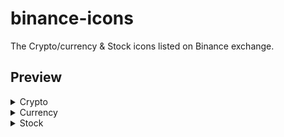 # binance-icons
The Crypto/currency & Stock icons listed on Binance exchange.

## Preview

<details>
  <summary>Crypto</summary>

| Icon | Symbol | Name |
|:----:|-------:|:-----|
| <img src="https://raw.githubusercontent.com/VadimMalykhin/binance-icons/main/crypto/1inch.svg" width="32" height="32" />  | 1inch  | 1inch                 |
| <img src="https://raw.githubusercontent.com/VadimMalykhin/binance-icons/main/crypto/aave.svg" width="32" height="32" />   | aave   | Aave                  |
| <img src="https://raw.githubusercontent.com/VadimMalykhin/binance-icons/main/crypto/ada.svg" width="32" height="32" />    | ada    | Cardano               |
| <img src="https://raw.githubusercontent.com/VadimMalykhin/binance-icons/main/crypto/aion.svg" width="32" height="32" />   | aion   | AION                  |
| <img src="https://raw.githubusercontent.com/VadimMalykhin/binance-icons/main/crypto/akro.svg" width="32" height="32" />   | akro   | Akropolis             |
| <img src="https://raw.githubusercontent.com/VadimMalykhin/binance-icons/main/crypto/algo.svg" width="32" height="32" />   | algo   | Algorand              |
| <img src="https://raw.githubusercontent.com/VadimMalykhin/binance-icons/main/crypto/alpha.svg" width="32" height="32" />  | alpha  | Alpha Finance Lab     |
| <img src="https://raw.githubusercontent.com/VadimMalykhin/binance-icons/main/crypto/amb.svg" width="32" height="32" />    | amb    | Ambrosus              |
| <img src="https://raw.githubusercontent.com/VadimMalykhin/binance-icons/main/crypto/ankr.svg" width="32" height="32" />   | ankr   | Ankr                  |
| <img src="https://raw.githubusercontent.com/VadimMalykhin/binance-icons/main/crypto/appc.svg" width="32" height="32" />   | appc   | AppCoins              |
| <img src="https://raw.githubusercontent.com/VadimMalykhin/binance-icons/main/crypto/ardr.svg" width="32" height="32" />   | ardr   | Ardor                 |
| <img src="https://raw.githubusercontent.com/VadimMalykhin/binance-icons/main/crypto/ark.svg" width="32" height="32" />    | ark    | Ark                   |
| <img src="https://raw.githubusercontent.com/VadimMalykhin/binance-icons/main/crypto/ast.svg" width="32" height="32" />    | ast    | AirSwap               |
| <img src="https://raw.githubusercontent.com/VadimMalykhin/binance-icons/main/crypto/audio.svg" width="32" height="32" />  | audio  | Audius                |
| <img src="https://raw.githubusercontent.com/VadimMalykhin/binance-icons/main/crypto/ava.svg" width="32" height="32" />    | ava    | Travala.com           |
| <img src="https://raw.githubusercontent.com/VadimMalykhin/binance-icons/main/crypto/avax.svg" width="32" height="32" />   | avax   | Avalanche             |
| <img src="https://raw.githubusercontent.com/VadimMalykhin/binance-icons/main/crypto/band.svg" width="32" height="32" />   | band   | BAND                  |
| <img src="https://raw.githubusercontent.com/VadimMalykhin/binance-icons/main/crypto/bat.svg" width="32" height="32" />    | bat    | Basic Attention Token |
| <img src="https://raw.githubusercontent.com/VadimMalykhin/binance-icons/main/crypto/beam.svg" width="32" height="32" />   | beam   | Beam                  |
| <img src="https://raw.githubusercontent.com/VadimMalykhin/binance-icons/main/crypto/bnb.svg" width="32" height="32" />    | bnb    | BNB                   |
| <img src="https://raw.githubusercontent.com/VadimMalykhin/binance-icons/main/crypto/bnt.svg" width="32" height="32" />    | bnt    | Bancor                |
| <img src="https://raw.githubusercontent.com/VadimMalykhin/binance-icons/main/crypto/brd.svg" width="32" height="32" />    | brd    | Bread                 |
| <img src="https://raw.githubusercontent.com/VadimMalykhin/binance-icons/main/crypto/btc.svg" width="32" height="32" />    | btc    | Bitcoin               |
| <img src="https://raw.githubusercontent.com/VadimMalykhin/binance-icons/main/crypto/busd.svg" width="32" height="32" />   | busd   | BUSD                  |
| <img src="https://raw.githubusercontent.com/VadimMalykhin/binance-icons/main/crypto/cake.svg" width="32" height="32" />   | cake   | PancakeSwap           |
| <img src="https://raw.githubusercontent.com/VadimMalykhin/binance-icons/main/crypto/cdt.svg" width="32" height="32" />    | cdt    | Blox                  |
| <img src="https://raw.githubusercontent.com/VadimMalykhin/binance-icons/main/crypto/celo.svg" width="32" height="32" />   | celo   | Celo                  |
| <img src="https://raw.githubusercontent.com/VadimMalykhin/binance-icons/main/crypto/celr.svg" width="32" height="32" />   | celr   | Celer Network         |
| <img src="https://raw.githubusercontent.com/VadimMalykhin/binance-icons/main/crypto/chr.svg" width="32" height="32" />    | chr    | Chromia               |
| <img src="https://raw.githubusercontent.com/VadimMalykhin/binance-icons/main/crypto/ckb.svg" width="32" height="32" />    | ckb    | CKB                   |
| <img src="https://raw.githubusercontent.com/VadimMalykhin/binance-icons/main/crypto/crv.svg" width="32" height="32" />    | crv    | Curve                 |
| <img src="https://raw.githubusercontent.com/VadimMalykhin/binance-icons/main/crypto/dai.svg" width="32" height="32" />    | dai    | Dai                   |
| <img src="https://raw.githubusercontent.com/VadimMalykhin/binance-icons/main/crypto/dash.svg" width="32" height="32" />   | dash   | Dash                  |
| <img src="https://raw.githubusercontent.com/VadimMalykhin/binance-icons/main/crypto/dnt.svg" width="32" height="32" />    | dnt    | district0x            |
| <img src="https://raw.githubusercontent.com/VadimMalykhin/binance-icons/main/crypto/dodo.svg" width="32" height="32" />   | dodo   | DODO                  |
| <img src="https://raw.githubusercontent.com/VadimMalykhin/binance-icons/main/crypto/doge.svg" width="32" height="32" />   | doge   | Dogecoin              |
| <img src="https://raw.githubusercontent.com/VadimMalykhin/binance-icons/main/crypto/dot.svg" width="32" height="32" />    | dot    | Polkadot              |
| <img src="https://raw.githubusercontent.com/VadimMalykhin/binance-icons/main/crypto/easy.svg" width="32" height="32" />   | easy   | EasyFi                |
| <img src="https://raw.githubusercontent.com/VadimMalykhin/binance-icons/main/crypto/enj.svg" width="32" height="32" />    | enj    | Enjin Coin            |
| <img src="https://raw.githubusercontent.com/VadimMalykhin/binance-icons/main/crypto/eos.svg" width="32" height="32" />    | eos    | EOS                   |
| <img src="https://raw.githubusercontent.com/VadimMalykhin/binance-icons/main/crypto/evx.svg" width="32" height="32" />    | evx    | Everex                |
| <img src="https://raw.githubusercontent.com/VadimMalykhin/binance-icons/main/crypto/fet.svg" width="32" height="32" />    | fet    | Fetch.AI              |
| <img src="https://raw.githubusercontent.com/VadimMalykhin/binance-icons/main/crypto/fil.svg" width="32" height="32" />    | fil    | Filecoin              |
| <img src="https://raw.githubusercontent.com/VadimMalykhin/binance-icons/main/crypto/firo.svg" width="32" height="32" />   | firo   | Firo                  |
| <img src="https://raw.githubusercontent.com/VadimMalykhin/binance-icons/main/crypto/flm.svg" width="32" height="32" />    | flm    | Flamingo              |
| <img src="https://raw.githubusercontent.com/VadimMalykhin/binance-icons/main/crypto/fxs.svg" width="32" height="32" />    | fxs    | Frax Share            |
| <img src="https://raw.githubusercontent.com/VadimMalykhin/binance-icons/main/crypto/gas.svg" width="32" height="32" />    | gas    | NeoGas                |
| <img src="https://raw.githubusercontent.com/VadimMalykhin/binance-icons/main/crypto/ghst.svg" width="32" height="32" />   | ghst   | Aavegotchi            |
| <img src="https://raw.githubusercontent.com/VadimMalykhin/binance-icons/main/crypto/grt.svg" width="32" height="32" />    | grt    | The Graph             |
| <img src="https://raw.githubusercontent.com/VadimMalykhin/binance-icons/main/crypto/gto.svg" width="32" height="32" />    | gto    | Gifto                 |
| <img src="https://raw.githubusercontent.com/VadimMalykhin/binance-icons/main/crypto/hard.svg" width="32" height="32" />   | hard   | HARD Protocol         |
| <img src="https://raw.githubusercontent.com/VadimMalykhin/binance-icons/main/crypto/hbar.svg" width="32" height="32" />   | hbar   | Hedera Hashgraph      |
| <img src="https://raw.githubusercontent.com/VadimMalykhin/binance-icons/main/crypto/iost.svg" width="32" height="32" />   | iost   | IOST                  |
| <img src="https://raw.githubusercontent.com/VadimMalykhin/binance-icons/main/crypto/iota.svg" width="32" height="32" />   | iota   | MIOTA                 |
| <img src="https://raw.githubusercontent.com/VadimMalykhin/binance-icons/main/crypto/kava.svg" width="32" height="32" />   | kava   | Kava                  |
| <img src="https://raw.githubusercontent.com/VadimMalykhin/binance-icons/main/crypto/knc.svg" width="32" height="32" />    | knc    | KyberNetwork          |
| <img src="https://raw.githubusercontent.com/VadimMalykhin/binance-icons/main/crypto/ksm.svg" width="32" height="32" />    | ksm    | Kusama                |
| <img src="https://raw.githubusercontent.com/VadimMalykhin/binance-icons/main/crypto/link.svg" width="32" height="32" />   | link   | ChainLink             |
| <img src="https://raw.githubusercontent.com/VadimMalykhin/binance-icons/main/crypto/lit.svg" width="32" height="32" />    | lit    | Litentry              |
| <img src="https://raw.githubusercontent.com/VadimMalykhin/binance-icons/main/crypto/lrc.svg" width="32" height="32" />    | lrc    | Loopring              |
| <img src="https://raw.githubusercontent.com/VadimMalykhin/binance-icons/main/crypto/ltc.svg" width="32" height="32" />    | ltc    | Litecoin              |
| <img src="https://raw.githubusercontent.com/VadimMalykhin/binance-icons/main/crypto/mana.svg" width="32" height="32" />   | mana   | Decentraland          |
| <img src="https://raw.githubusercontent.com/VadimMalykhin/binance-icons/main/crypto/matic.svg" width="32" height="32" />  | matic  | Polygon               |
| <img src="https://raw.githubusercontent.com/VadimMalykhin/binance-icons/main/crypto/near.svg" width="32" height="32" />   | near   | NEAR Protocol         |
| <img src="https://raw.githubusercontent.com/VadimMalykhin/binance-icons/main/crypto/neo.svg" width="32" height="32" />    | neo    | NEO                   |
| <img src="https://raw.githubusercontent.com/VadimMalykhin/binance-icons/main/crypto/ogn.svg" width="32" height="32" />    | ogn    | OriginToken           |
| <img src="https://raw.githubusercontent.com/VadimMalykhin/binance-icons/main/crypto/ong.svg" width="32" height="32" />    | ong    | Ontology Gas          |
| <img src="https://raw.githubusercontent.com/VadimMalykhin/binance-icons/main/crypto/ont.svg" width="32" height="32" />    | ont    | Ontology              |
| <img src="https://raw.githubusercontent.com/VadimMalykhin/binance-icons/main/crypto/oxt.svg" width="32" height="32" />    | oxt    | Orchid                |
| <img src="https://raw.githubusercontent.com/VadimMalykhin/binance-icons/main/crypto/prom.svg" width="32" height="32" />   | prom   | Prometeus             |
| <img src="https://raw.githubusercontent.com/VadimMalykhin/binance-icons/main/crypto/qsp.svg" width="32" height="32" />    | qsp    | Quantstamp            |
| <img src="https://raw.githubusercontent.com/VadimMalykhin/binance-icons/main/crypto/ren.svg" width="32" height="32" />    | ren    | Ren                   |
| <img src="https://raw.githubusercontent.com/VadimMalykhin/binance-icons/main/crypto/renbtc.svg" width="32" height="32" /> | renbtc | renBTC                |
| <img src="https://raw.githubusercontent.com/VadimMalykhin/binance-icons/main/crypto/rep.svg" width="32" height="32" />    | rep    | Augur v2              |
| <img src="https://raw.githubusercontent.com/VadimMalykhin/binance-icons/main/crypto/sc.svg" width="32" height="32" />     | sc     | Siacoin               |
| <img src="https://raw.githubusercontent.com/VadimMalykhin/binance-icons/main/crypto/sfp.svg" width="32" height="32" />    | sfp    | SafePal               |
| <img src="https://raw.githubusercontent.com/VadimMalykhin/binance-icons/main/crypto/sky.svg" width="32" height="32" />    | sky    | Skycoin               |
| <img src="https://raw.githubusercontent.com/VadimMalykhin/binance-icons/main/crypto/snm.svg" width="32" height="32" />    | snm    | SONM                  |
| <img src="https://raw.githubusercontent.com/VadimMalykhin/binance-icons/main/crypto/snt.svg" width="32" height="32" />    | snt    | Status                |
| <img src="https://raw.githubusercontent.com/VadimMalykhin/binance-icons/main/crypto/stx.svg" width="32" height="32" />    | stx    | Stacks                |
| <img src="https://raw.githubusercontent.com/VadimMalykhin/binance-icons/main/crypto/sushi.svg" width="32" height="32" />  | sushi  | Sushi                 |
| <img src="https://raw.githubusercontent.com/VadimMalykhin/binance-icons/main/crypto/sxp.svg" width="32" height="32" />    | sxp    | Swipe                 |
| <img src="https://raw.githubusercontent.com/VadimMalykhin/binance-icons/main/crypto/tfuel.svg" width="32" height="32" />  | tfuel  | Theta Fuel            |
| <img src="https://raw.githubusercontent.com/VadimMalykhin/binance-icons/main/crypto/theta.svg" width="32" height="32" />  | theta  | Theta Token           |
| <img src="https://raw.githubusercontent.com/VadimMalykhin/binance-icons/main/crypto/trx.svg" width="32" height="32" />    | trx    | TRON                  |
| <img src="https://raw.githubusercontent.com/VadimMalykhin/binance-icons/main/crypto/twt.svg" width="32" height="32" />    | twt    | Trust Wallet Token    |
| <img src="https://raw.githubusercontent.com/VadimMalykhin/binance-icons/main/crypto/uni.svg" width="32" height="32" />    | uni    | Uniswap               |
| <img src="https://raw.githubusercontent.com/VadimMalykhin/binance-icons/main/crypto/usdc.svg" width="32" height="32" />   | usdc   | USD Coin              |
| <img src="https://raw.githubusercontent.com/VadimMalykhin/binance-icons/main/crypto/usdt.svg" width="32" height="32" />   | usdt   | TetherUS              |
| <img src="https://raw.githubusercontent.com/VadimMalykhin/binance-icons/main/crypto/wing.svg" width="32" height="32" />   | wing   | Wing Token            |
| <img src="https://raw.githubusercontent.com/VadimMalykhin/binance-icons/main/crypto/wtc.svg" width="32" height="32" />    | wtc    | Walton                |
| <img src="https://raw.githubusercontent.com/VadimMalykhin/binance-icons/main/crypto/xmr.svg" width="32" height="32" />    | xmr    | Monero                |
| <img src="https://raw.githubusercontent.com/VadimMalykhin/binance-icons/main/crypto/xrp.svg" width="32" height="32" />    | xrp    | Ripple                |
| <img src="https://raw.githubusercontent.com/VadimMalykhin/binance-icons/main/crypto/xtz.svg" width="32" height="32" />    | xtz    | Tezos                 |
| <img src="https://raw.githubusercontent.com/VadimMalykhin/binance-icons/main/crypto/xvs.svg" width="32" height="32" />    | xvs    | Venus                 |
| <img src="https://raw.githubusercontent.com/VadimMalykhin/binance-icons/main/crypto/yfi.svg" width="32" height="32" />    | yfi    | yearn.finance         |
| <img src="https://raw.githubusercontent.com/VadimMalykhin/binance-icons/main/crypto/yfii.svg" width="32" height="32" />   | yfii   | DFI.Money             |
| <img src="https://raw.githubusercontent.com/VadimMalykhin/binance-icons/main/crypto/zec.svg" width="32" height="32" />    | zec    | Zcash                 |
| <img src="https://raw.githubusercontent.com/VadimMalykhin/binance-icons/main/crypto/zen.svg" width="32" height="32" />    | zen    | Horizen               |
| <img src="https://raw.githubusercontent.com/VadimMalykhin/binance-icons/main/crypto/zrx.svg" width="32" height="32" />    | zrx    | 0x                    |
</details>

<details>
  <summary>Currency</summary>
  
  ...
</details>

<details>
  <summary>Stock</summary>
    
  ...
</details>